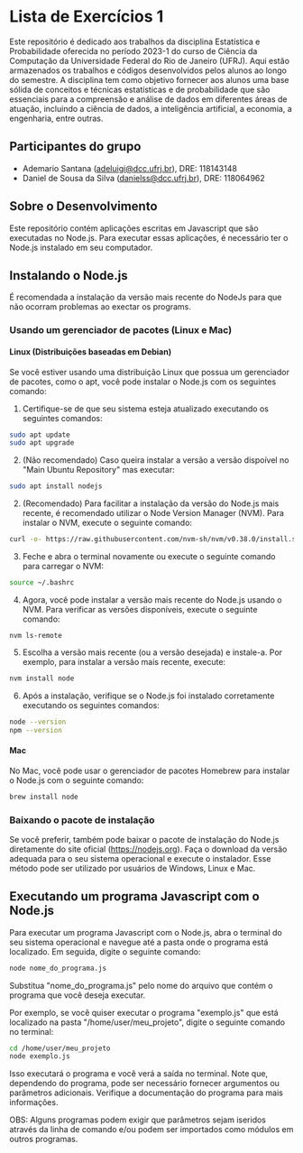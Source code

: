 # Lista de Exercícios 1

Este repositório é dedicado aos trabalhos da disciplina Estatística e Probabilidade oferecida no período 2023-1 do curso de Ciência da Computação da Universidade Federal do Rio de Janeiro (UFRJ). Aqui estão armazenados os trabalhos e códigos desenvolvidos pelos alunos ao longo do semestre. A disciplina tem como objetivo fornecer aos alunos uma base sólida de conceitos e técnicas estatísticas e de probabilidade que são essenciais para a compreensão e análise de dados em diferentes áreas de atuação, incluindo a ciência de dados, a inteligência artificial, a economia, a engenharia, entre outras.

## Participantes do grupo

- Ademario Santana (adeluigi@dcc.ufrj.br), DRE: 118143148 
- Daniel de Sousa da Silva (danielss@dcc.ufrj.br), DRE: 118064962

## Sobre o Desenvolvimento 

Este repositório contém aplicações escritas em Javascript que são executadas no Node.js. Para executar essas aplicações, é necessário ter o Node.js instalado em seu computador.

## Instalando o Node.js

É recomendada a instalação da versão mais recente do NodeJs para que não ocorram problemas ao exectar os programs.

### Usando um gerenciador de pacotes (Linux e Mac)

#### Linux (Distribuições baseadas em Debian)


Se você estiver usando uma distribuição Linux que possua um gerenciador de pacotes, como o apt, você pode instalar o Node.js com os seguintes comando:

1. Certifique-se de que seu sistema esteja atualizado executando os seguintes comandos:

```bash
sudo apt update
sudo apt upgrade
```

2. (Não recomendado) Caso queira instalar a versão a versão dispoível no "Main Ubuntu Repository" mas executar:

```bash
sudo apt install nodejs
```

2. (Recomendado) Para facilitar a instalação da versão do Node.js mais recente, é recomendado utilizar o Node Version Manager (NVM). Para instalar o NVM, execute o seguinte comando:

```bash
curl -o- https://raw.githubusercontent.com/nvm-sh/nvm/v0.38.0/install.sh | bash
```


3. Feche e abra o terminal novamente ou execute o seguinte comando para carregar o NVM:

```bash
source ~/.bashrc
```

4. Agora, você pode instalar a versão mais recente do Node.js usando o NVM. Para verificar as versões disponíveis, execute o seguinte comando:

```
nvm ls-remote
```

5. Escolha a versão mais recente (ou a versão desejada) e instale-a. Por exemplo, para instalar a versão mais recente, execute:

```bash
nvm install node
```

6. Após a instalação, verifique se o Node.js foi instalado corretamente executando os seguintes comandos:

```bash
node --version
npm --version
```

#### Mac
No Mac, você pode usar o gerenciador de pacotes Homebrew para instalar o Node.js com o seguinte comando:

```bash
brew install node
```

### Baixando o pacote de instalação

Se você preferir, também pode baixar o pacote de instalação do Node.js diretamente do site oficial (https://nodejs.org). Faça o download da versão adequada para o seu sistema operacional e execute o instalador. Esse método pode ser utilizado por usuários de Windows, Linux e Mac.

## Executando um programa Javascript com o Node.js

Para executar um programa Javascript com o Node.js, abra o terminal do seu sistema operacional e navegue até a pasta onde o programa está localizado. Em seguida, digite o seguinte comando:

```bash
node nome_do_programa.js
```

Substitua "nome_do_programa.js" pelo nome do arquivo que contém o programa que você deseja executar.

Por exemplo, se você quiser executar o programa "exemplo.js" que está localizado na pasta "/home/user/meu_projeto", digite o seguinte comando no terminal:

```bash
cd /home/user/meu_projeto
node exemplo.js
```

Isso executará o programa e você verá a saída no terminal. Note que, dependendo do programa, pode ser necessário fornecer argumentos ou parâmetros adicionais. Verifique a documentação do programa para mais informações.


OBS: Alguns programas podem exigir que parâmetros sejam iseridos através da linha de comando e/ou podem ser importados como módulos em outros programas.